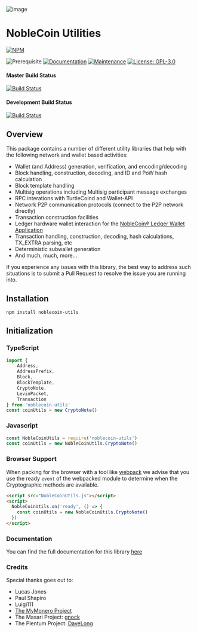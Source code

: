 ![image]("https://avatars.githubusercontent.com/u/96786263?s=96&amp;v=4")

# NobleCoin Utilities

[![NPM](https://nodeico.herokuapp.com/noblecoin-utils.svg)](https://npmjs.com/package/noblecoin-utils)

![Prerequisite](https://img.shields.io/badge/node-%3E%3D10-blue.svg) [![Documentation](https://img.shields.io/badge/documentation-yes-brightgreen.svg)](https://utils.turtlecoin.dev) [![Maintenance](https://img.shields.io/badge/Maintained%3F-yes-green.svg)](https://github.com/turtlecoin/turtlecoin-utils/graphs/commit-activity) [![License: GPL-3.0](https://img.shields.io/badge/License-GPL--3.0-yellow.svg)](https://github.com/thenoblecoin/noblecoin-utils/blob/master/LICENSE)

#### Master Build Status
[![Build Status](https://github.com/thenoblecoin/noblecoin-utils/workflows/CI%20Build%20Tests/badge.svg?branch=master)](https://github.com/thenoblecoin/noblecoin-utils/actions)

#### Development Build Status
[![Build Status](https://github.com/thenoblecoin/noblecoin-utils/workflows/CI%20Build%20Tests/badge.svg?branch=development)](https://github.com/thenoblecoin/noblecoin-utils/actions)

## Overview
This package contains a number of different utility libraries that help with the following network and wallet based activities:

* Wallet (and Address) generation, verification, and encoding/decoding
* Block handling, construction, decoding, and ID and PoW hash calculation
* Block template handling
* Multisig operations including Multisig participant message exchanges
* RPC interations with TurtleCoind and Wallet-API
* Network P2P communication protocols (connect to the P2P network directly)
* Transaction construction facilities
* Ledger hardware wallet interaction for the [NobleCoin® Ledger Wallet Application](https://github.com/thenoblecoin/ledger-noblecoin-app)
* Transaction handling, construction, decoding, hash calculations, TX_EXTRA parsing, etc
* Deterministic subwallet generation
* And much, much, more...

If you experience any issues with this library, the best way to address such situations is to submit a Pull Request to resolve the issue you are running into.

## Installation

```bash
npm install noblecoin-utils
```

## Initialization

### TypeScript

```typescript
import {
    Address, 
    AddressPrefix, 
    Block, 
    BlockTemplate, 
    CryptoNote, 
    LevinPacket, 
    Transaction
} from 'noblecoin-utils'
const coinUtils = new CryptoNote()
```

### Javascript

```javascript
const NobleCoinUtils = require('noblecoin-utils')
const coinUtils = new NobleCoinUtils.CryptoNote()
```

### Browser Support

When packing for the browser with a tool like [webpack](https://webpack.js.org/) we advise that you use the ready `event` of the webpacked module to determine when the Cryptographic methods are available.

```html
<script src="NobleCoinUtils.js"></script>
<script>
  NobleCoinUtils.on('ready', () => {
    const coinUtils = new NobleCoinUtils.CryptoNote()
  })
</script>
```

### Documentation

You can find the full documentation for this library [here](https://utils.noblecoin.dev)

### Credits

Special thanks goes out to:

* Lucas Jones
* Paul Shapiro
* Luigi111
* [The MyMonero Project](https://github.com/mymonero/mymonero-app-js)
* The Masari Project: [gnock](https://github.com/gnock)
* The Plentum Project: [DaveLong](https://github.com/DaveLong)

